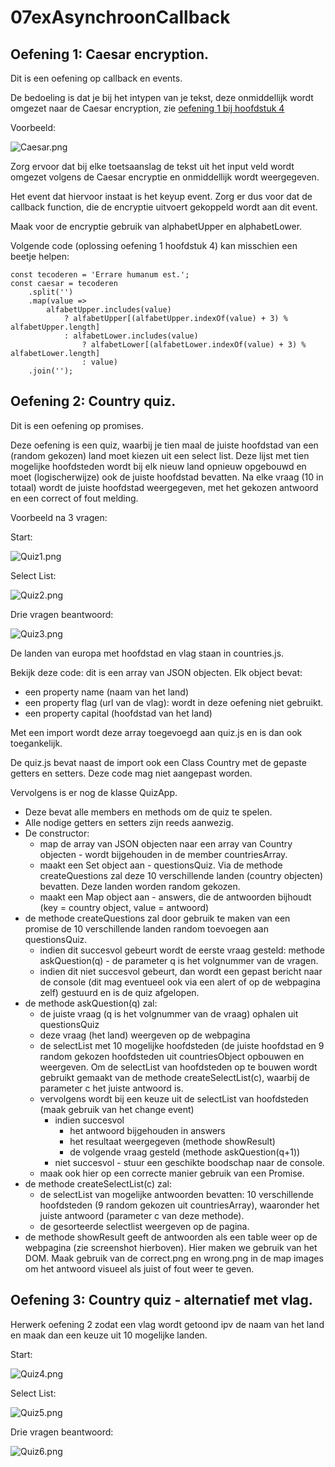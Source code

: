 # 07exAsynchroonCallback
## Oefening 1:  Caesar encryption.
Dit is een oefening op callback en events.

De bedoeling is dat je bij het intypen van je tekst, deze onmiddellijk wordt omgezet naar de Caesar encryption, zie [oefening 1 bij hoofdstuk 4](https://github.com/Web-II/04exCollections#1-caesarcijfer)  

Voorbeeld:

![Caesar.png](/docs/Caesar.png 'Resultaat')

Zorg ervoor dat bij elke toetsaanslag de tekst uit het input veld wordt omgezet volgens de Caesar encryptie en onmiddellijk wordt weergegeven.

Het event dat hiervoor instaat is het keyup event. Zorg er dus voor dat de callback function, die de encryptie uitvoert gekoppeld wordt aan dit event.

Maak voor de encryptie gebruik van alphabetUpper en alphabetLower.

Volgende code (oplossing oefening 1 hoofdstuk 4) kan misschien een beetje helpen:

    const tecoderen = 'Errare humanum est.';
    const caesar = tecoderen
        .split('')
        .map(value => 
            alfabetUpper.includes(value) 
                ? alfabetUpper[(alfabetUpper.indexOf(value) + 3) % alfabetUpper.length]
                : alfabetLower.includes(value) 
                    ? alfabetLower[(alfabetLower.indexOf(value) + 3) % alfabetLower.length]
                    : value)
        .join('');
        
        
## Oefening 2:  Country quiz.
Dit is een oefening op promises.

Deze oefening is een quiz, waarbij je tien maal de juiste hoofdstad van een (random gekozen) land moet kiezen uit een select list. 
Deze lijst met tien mogelijke hoofdsteden wordt bij elk nieuw land opnieuw opgebouwd en moet (logischerwijze) ook de juiste hoofdstad bevatten. Na elke vraag (10 in totaal) wordt de juiste hoofdstad weergegeven, met het gekozen antwoord en een correct of fout melding.

Voorbeeld na 3 vragen:

Start:

![Quiz1.png](/docs/Quiz1.png)

Select List:

![Quiz2.png](/docs/Quiz2.png)

Drie vragen beantwoord:

![Quiz3.png](/docs/Quiz3.png)

De landen van europa met hoofdstad en vlag staan in countries.js. 

Bekijk deze code: dit is een array van JSON objecten. Elk object bevat:
- een property name (naam van het land)
- een property flag (url van de vlag): wordt in deze oefening niet gebruikt.
- een property capital (hoofdstad van het land)

Met een import wordt deze array toegevoegd aan quiz.js en is dan ook toegankelijk.

De quiz.js bevat naast de import ook een Class Country met de gepaste getters en setters. Deze code mag niet aangepast worden.

Vervolgens is er nog de klasse QuizApp. 
- Deze bevat alle members en methods om de quiz te spelen. 
- Alle nodige getters en setters zijn reeds aanwezig.
- De constructor:
    - map de array van JSON objecten naar een array van Country objecten - wordt bijgehouden in de member countriesArray.
    - maakt een Set object aan - questionsQuiz. Via de methode createQuestions zal deze 10 verschillende landen (country objecten) bevatten. Deze landen worden random gekozen.
    - maakt een Map object aan - answers, die de antwoorden bijhoudt (key = country object, value = antwoord)
- de methode createQuestions zal door gebruik te maken van een promise de 10 verschillende landen random toevoegen aan questionsQuiz.
    - indien dit succesvol gebeurt wordt de eerste vraag gesteld: methode askQuestion(q) - de parameter q is het volgnummer van de vragen.
    - indien dit niet succesvol gebeurt, dan wordt een gepast bericht naar de console (dit mag eventueel ook via een alert of op de webpagina zelf) gestuurd en is de quiz afgelopen.
- de methode askQuestion(q) zal:
    - de juiste vraag (q is het volgnummer van de vraag) ophalen uit questionsQuiz
    - deze vraag (het land) weergeven op de webpagina
    - de selectList met 10 mogelijke hoofdsteden (de juiste hoofdstad en 9 random gekozen hoofdsteden uit countriesObject opbouwen en weergeven. Om de selectList van hoofdsteden op te bouwen wordt gebruikt gemaakt van de methode createSelectList(c), waarbij de parameter c het juiste antwoord is.
    - vervolgens wordt bij een keuze uit de selectList van hoofdsteden (maak gebruik van het change event) 
        - indien succesvol
            - het antwoord bijgehouden in answers
            - het resultaat weergegeven (methode showResult)
            - de volgende vraag gesteld (methode askQuestion(q+1))
        - niet succesvol - stuur een geschikte boodschap naar de console.
    - maak ook hier op een correcte manier gebruik van een Promise.
- de methode createSelectList(c) zal:
    - de selectList van mogelijke antwoorden bevatten: 10 verschillende hoofdsteden (9 random gekozen uit countriesArray), waaronder het juiste antwoord (parameter c van deze methode).
    - de gesorteerde selectlist weergeven op de pagina.
- de methode showResult geeft de antwoorden als een table weer op de webpagina (zie screenshot hierboven). Hier maken we gebruik van het DOM. Maak gebruik van de correct.png en wrong.png in de map images om het antwoord visueel als juist of fout weer te geven.

## Oefening 3:  Country quiz - alternatief met vlag.

Herwerk oefening 2 zodat een vlag wordt getoond ipv de naam van het land en maak dan een keuze uit 10 mogelijke landen.

Start:

![Quiz4.png](/docs/Quiz4.png)

Select List:

![Quiz5.png](/docs/Quiz5.png)

Drie vragen beantwoord:

![Quiz6.png](/docs/Quiz6.png)